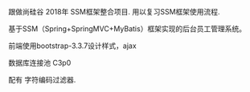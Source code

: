 跟做尚硅谷 2018年 SSM框架整合项目. 用以复习SSM框架使用流程.

基于SSM（Spring+SpringMVC+MyBatis）框架实现的后台员工管理系统。

前端使用bootstrap-3.3.7设计样式，ajax

数据库连接池 C3p0

配有 字符编码过滤器.
